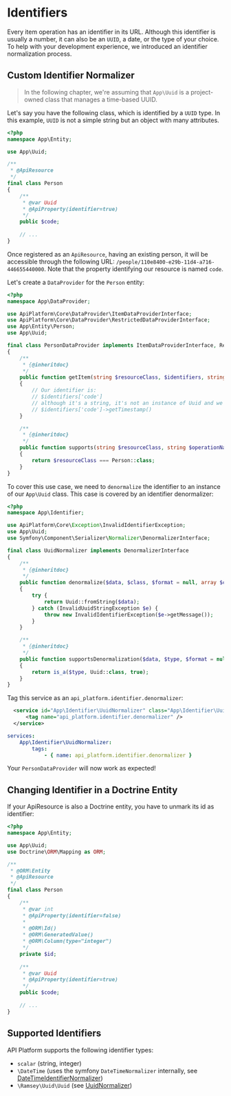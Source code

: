 # Identifiers

Every item operation has an identifier in its URL. Although this identifier is usually a number, it can also be an `UUID`, a date, or the type of your choice.
To help with your development experience, we introduced an identifier normalization process.

## Custom Identifier Normalizer

> In the following chapter, we're assuming that `App\Uuid` is a project-owned class that manages a time-based UUID.

Let's say you have the following class, which is identified by a `UUID` type. In this example, `UUID` is not a simple string but an object with many attributes.

```php
<?php
namespace App\Entity;

use App\Uuid;

/**
 * @ApiResource
 */
final class Person
{
    /**
     * @var Uuid
     * @ApiProperty(identifier=true)
     */
    public $code;
    
    // ...
}
```

Once registered as an `ApiResource`, having an existing person, it will be accessible through the following URL: `/people/110e8400-e29b-11d4-a716-446655440000`.
Note that the property identifying our resource is named `code`.

Let's create a `DataProvider` for the `Person` entity:

```php
<?php
namespace App\DataProvider;

use ApiPlatform\Core\DataProvider\ItemDataProviderInterface;
use ApiPlatform\Core\DataProvider\RestrictedDataProviderInterface;
use App\Entity\Person;
use App\Uuid;

final class PersonDataProvider implements ItemDataProviderInterface, RestrictedDataProviderInterface
{
    /**
     * {@inheritdoc}
     */
    public function getItem(string $resourceClass, $identifiers, string $operationName = null, array $context = [])
    {
        // Our identifier is:
        // $identifiers['code']
        // although it's a string, it's not an instance of Uuid and we wanted to retrieve the timestamp of our time-based uuid:
        // $identifiers['code']->getTimestamp()
    }

    /**
     * {@inheritdoc}
     */
    public function supports(string $resourceClass, string $operationName = null, array $context = []): bool
    {
        return $resourceClass === Person::class;
    }
}
```

To cover this use case, we need to `denormalize` the identifier to an instance of our `App\Uuid` class. This case is covered by an identifier denormalizer:

```php
<?php
namespace App\Identifier;

use ApiPlatform\Core\Exception\InvalidIdentifierException;
use App\Uuid;
use Symfony\Component\Serializer\Normalizer\DenormalizerInterface;

final class UuidNormalizer implements DenormalizerInterface
{
    /**
     * {@inheritdoc}
     */
    public function denormalize($data, $class, $format = null, array $context = [])
    {
        try {
            return Uuid::fromString($data);
        } catch (InvalidUuidStringException $e) {
            throw new InvalidIdentifierException($e->getMessage());
        }
    }

    /**
     * {@inheritdoc}
     */
    public function supportsDenormalization($data, $type, $format = null)
    {
        return is_a($type, Uuid::class, true);
    }
}
```

Tag this service as an `api_platform.identifier.denormalizer`:

```xml
  <service id="App\Identifier\UuidNormalizer" class="App\Identifier\UuidNormalizer" public="false">
      <tag name="api_platform.identifier.denormalizer" />
  </service>
```

```yaml
services:
    App\Identifier\UuidNormalizer:
        tags:
            - { name: api_platform.identifier.denormalizer }
```

Your `PersonDataProvider` will now work as expected!

## Changing Identifier in a Doctrine Entity

If your ApiResource is also a Doctrine entity, you have to unmark its id as identifier:

```php
<?php
namespace App\Entity;

use App\Uuid;
use Doctrine\ORM\Mapping as ORM;

/**
 * @ORM\Entity
 * @ApiResource
 */
final class Person
{
    /**
     * @var int
     * @ApiProperty(identifier=false)
     *
     * @ORM\Id()
     * @ORM\GeneratedValue()
     * @ORM\Column(type="integer")
     */
    private $id;
    
    /**
     * @var Uuid
     * @ApiProperty(identifier=true)
     */
    public $code;
    
    // ...
}
```


## Supported Identifiers

API Platform supports the following identifier types:

  - `scalar` (string, integer)
  - `\DateTime` (uses the symfony `DateTimeNormalizer` internally, see [DateTimeIdentifierNormalizer](https://github.com/api-platform/core/blob/master/src/Identifier/Normalizer/DateTimeIdentifierDenormalizer.php))
  - `\Ramsey\Uuid\Uuid` (see [UuidNormalizer](https://github.com/api-platform/core/blob/master/src/Bridge/RamseyUuid/Identifier/Normalizer/UuidNormalizer.php))

